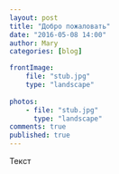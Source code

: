 ```yaml
---
layout: post
title: "Добро пожаловать"
date: "2016-05-08 14:00"
author: Mary
categories: [blog]

frontImage: 
    file: "stub.jpg"
    type: "landscape"
    
photos:
    - file: "stub.jpg"
      type: "landscape"
comments: true
published: true
---
```


<!--more-->

Текст